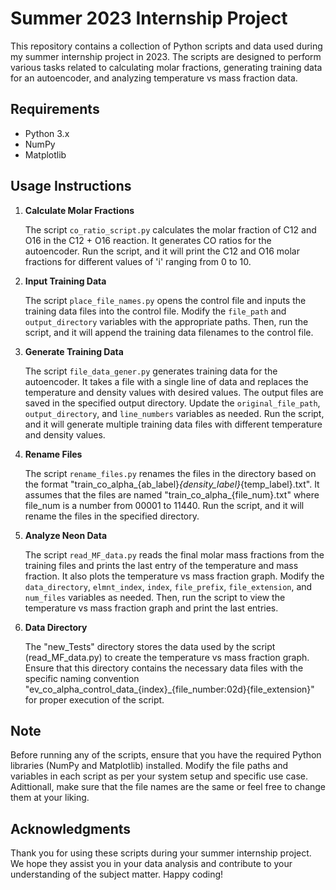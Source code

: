 # Summer 2023 Internship Project

This repository contains a collection of Python scripts and data used during my summer internship project in 2023. The scripts are designed to perform various tasks related to calculating molar fractions, generating training data for an autoencoder, and analyzing temperature vs mass fraction data.

## Requirements

- Python 3.x
- NumPy
- Matplotlib

## Usage Instructions

1. **Calculate Molar Fractions**

   The script `co_ratio_script.py` calculates the molar fraction of C12 and O16 in the C12 + O16 reaction. It generates CO ratios for the autoencoder. Run the script, and it will print the C12 and O16 molar fractions for different values of 'i' ranging from 0 to 10.

2. **Input Training Data**

   The script `place_file_names.py` opens the control file and inputs the training data files into the control file. Modify the `file_path` and `output_directory` variables with the appropriate paths. Then, run the script, and it will append the training data filenames to the control file.

3. **Generate Training Data**

   The script `file_data_gener.py` generates training data for the autoencoder. It takes a file with a single line of data and replaces the temperature and density values with desired values. The output files are saved in the specified output directory. Update the `original_file_path`, `output_directory`, and `line_numbers` variables as needed. Run the script, and it will generate multiple training data files with different temperature and density values.

4. **Rename Files**

   The script `rename_files.py` renames the files in the directory based on the format "train_co_alpha_{ab_label}_{density_label}_{temp_label}.txt". It assumes that the files are named "train_co_alpha_{file_num}.txt" where file_num is a number from 00001 to 11440. Run the script, and it will rename the files in the specified directory.

5. **Analyze Neon Data**

   The script `read_MF_data.py` reads the final molar mass fractions from the training files and prints the last entry of the temperature and mass fraction. It also plots the temperature vs mass fraction graph. Modify the `data_directory`, `elmnt_index`, `index`, `file_prefix`, `file_extension`, and `num_files` variables as needed. Then, run the script to view the temperature vs mass fraction graph and print the last entries.

6. **Data Directory**

   The "new_Tests" directory stores the data used by the script (read_MF_data.py) to create the temperature vs mass fraction graph. Ensure that this directory contains the necessary data files with the specific naming convention "ev_co_alpha_control_data_{index}_{file_number:02d}{file_extension}" for proper execution of the script.

## Note

Before running any of the scripts, ensure that you have the required Python libraries (NumPy and Matplotlib) installed. Modify the file paths and variables in each script as per your system setup and specific use case. Adittionall, make sure that the file names are the same or feel free to change them at your liking.

## Acknowledgments

Thank you for using these scripts during your summer internship project. We hope they assist you in your data analysis and contribute to your understanding of the subject matter. Happy coding!

